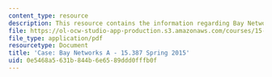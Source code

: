 ```yaml
---
content_type: resource
description: This resource contains the information regarding Bay Networks A.
file: https://ol-ocw-studio-app-production.s3.amazonaws.com/courses/15-387-entrepreneurial-sales-spring-2015/0e5468a5631b844b6e6589ddd0fffb0f_MIT15_387S15_Bay_Network_A.pdf
file_type: application/pdf
resourcetype: Document
title: 'Case: Bay Networks A - 15.387 Spring 2015'
uid: 0e5468a5-631b-844b-6e65-89ddd0fffb0f
---
```

